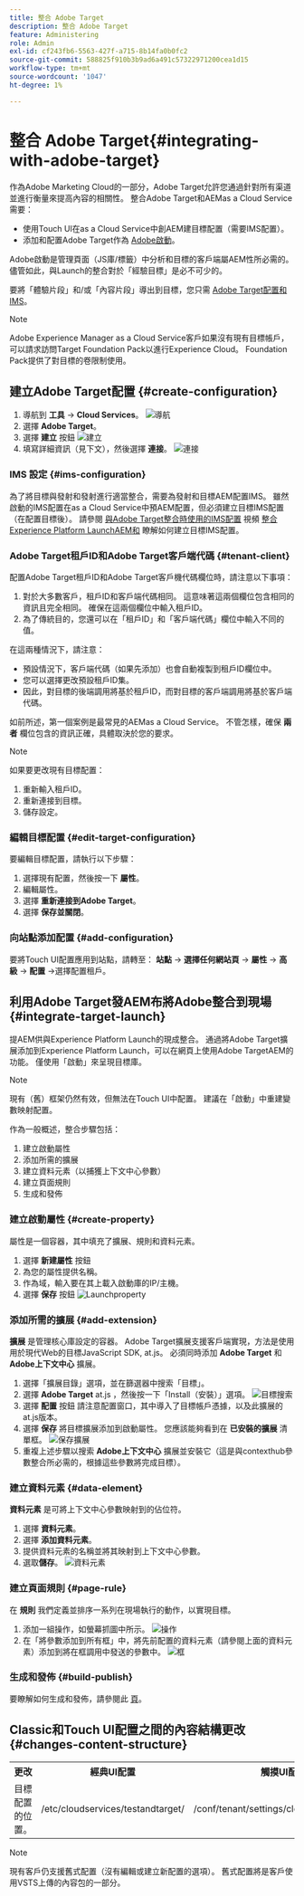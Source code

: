 ```yaml
---
title: 整合 Adobe Target
description: 整合 Adobe Target
feature: Administering
role: Admin
exl-id: cf243fb6-5563-427f-a715-8b14fa0b0fc2
source-git-commit: 588825f910b3b9ad6a491c57322971200cea1d15
workflow-type: tm+mt
source-wordcount: '1047'
ht-degree: 1%

---
```


# 整合 Adobe Target{#integrating-with-adobe-target}

作為Adobe Marketing Cloud的一部分，Adobe Target允許您通過針對所有渠道並進行衡量來提高內容的相關性。 整合Adobe Target和AEMas a Cloud Service需要：

* 使用Touch UI在as a Cloud Service中創AEM建目標配置（需要IMS配置）。
* 添加和配置Adobe Target作為 [Adobe啟動](https://experienceleague.adobe.com/docs/experience-platform/tags/get-started/quick-start.html)。

Adobe啟動是管理頁面（JS庫/標籤）中分析和目標的客戶端屬AEM性所必需的。 儘管如此，與Launch的整合對於「經驗目標」是必不可少的。

要將「體驗片段」和/或「內容片段」導出到目標，您只需 [Adobe Target配置和IMS](/help/sites-cloud/integrating/integration-adobe-target-ims.md)。

>[!NOTE]
>
>Adobe Experience Manager as a Cloud Service客戶如果沒有現有目標帳戶，可以請求訪問Target Foundation Pack以進行Experience Cloud。 Foundation Pack提供了對目標的卷限制使用。

## 建立Adobe Target配置 {#create-configuration}

1. 導航到 **工具** → **Cloud Services**。
   ![導航](assets/cloudservice1.png "導航")
2. 選擇 **Adobe Target**。
3. 選擇 **建立** 按鈕
   ![建立](assets/tenant1.png "建立")
4. 填寫詳細資訊（見下文），然後選擇 **連接**。
   ![連接](assets/open_screen1.png "連接")

### IMS 設定 {#ims-configuration}

為了將目標與發射和發射進行適當整合，需要為發射和目標AEM配置IMS。 雖然啟動的IMS配置在as a Cloud Service中預AEM配置，但必須建立目標IMS配置（在配置目標後）。 請參閱 [與Adobe Target整合時使用的IMS配置](/help/sites-cloud/integrating/integration-adobe-target-ims.md) 視頻 [整合Experience Platform LaunchAEM和](https://experienceleague.adobe.com/docs/experience-manager-learn/sites/integrations/experience-platform-launch/overview.html) 瞭解如何建立目標IMS配置。

### Adobe Target租戶ID和Adobe Target客戶端代碼 {#tenant-client}

配置Adobe Target租戶ID和Adobe Target客戶機代碼欄位時，請注意以下事項：

1. 對於大多數客戶，租戶ID和客戶端代碼相同。 這意味著這兩個欄位包含相同的資訊且完全相同。 確保在這兩個欄位中輸入租戶ID。
2. 為了傳統目的，您還可以在「租戶ID」和「客戶端代碼」欄位中輸入不同的值。

在這兩種情況下，請注意：

* 預設情況下，客戶端代碼（如果先添加）也會自動複製到租戶ID欄位中。
* 您可以選擇更改預設租戶ID集。
* 因此，對目標的後端調用將基於租戶ID，而對目標的客戶端調用將基於客戶端代碼。

如前所述，第一個案例是最常見的AEMas a Cloud Service。 不管怎樣，確保 **兩者** 欄位包含的資訊正確，具體取決於您的要求。

>[!NOTE]
>
> 如果要更改現有目標配置：
>
> 1. 重新輸入租戶ID。
> 2. 重新連接到目標。
> 3. 儲存設定。


### 編輯目標配置 {#edit-target-configuration}

要編輯目標配置，請執行以下步驟：

1. 選擇現有配置，然後按一下 **屬性**。
2. 編輯屬性。
3. 選擇 **重新連接到Adobe Target**。
4. 選擇 **保存並關閉**。

### 向站點添加配置 {#add-configuration}

要將Touch UI配置應用到站點，請轉至： **站點** → **選擇任何網站頁** → **屬性** → **高級** → **配置** →選擇配置租戶。

## 利用Adobe Target發AEM布將Adobe整合到現場 {#integrate-target-launch}

提AEM供與Experience Platform Launch的現成整合。 通過將Adobe Target擴展添加到Experience Platform Launch，可以在網頁上使用Adobe TargetAEM的功能。 僅使用「啟動」來呈現目標庫。

>[!NOTE]
>
>現有（舊）框架仍然有效，但無法在Touch UI中配置。 建議在「啟動」中重建變數映射配置。

作為一般概述，整合步驟包括：

1. 建立啟動屬性
2. 添加所需的擴展
3. 建立資料元素（以捕獲上下文中心參數）
4. 建立頁面規則
5. 生成和發佈

### 建立啟動屬性 {#create-property}

屬性是一個容器，其中填充了擴展、規則和資料元素。

1. 選擇 **新建屬性** 按鈕
2. 為您的屬性提供名稱。
3. 作為域，輸入要在其上載入啟動庫的IP/主機。
4. 選擇 **保存** 按鈕
   ![Launchproperty](assets/properties_newproperty1.png "Launchproperty")

### 添加所需的擴展 {#add-extension}

**擴展** 是管理核心庫設定的容器。 Adobe Target擴展支援客戶端實現，方法是使用用於現代Web的目標JavaScript SDK, at.js。 必須同時添加 **Adobe Target** 和 **Adobe上下文中心** 擴展。

1. 選擇「擴展目錄」選項，並在篩選器中搜索「目標」。
2. 選擇 **Adobe Target** at.js ，然後按一下「Install（安裝）」選項。
   ![目標搜索](assets/search_ext1.png "目標搜索")
3. 選擇 **配置** 按鈕 請注意配置窗口，其中導入了目標帳戶憑據，以及此擴展的at.js版本。
4. 選擇 **保存** 將目標擴展添加到啟動屬性。 您應該能夠看到在 **已安裝的擴展** 清單框。
   ![保存擴展](assets/configure_extension1.png "保存擴展")
5. 重複上述步驟以搜索 **Adobe上下文中心** 擴展並安裝它（這是與contexthub參數整合所必需的，根據這些參數將完成目標）。

### 建立資料元素 {#data-element}

**資料元素** 是可將上下文中心參數映射到的佔位符。

1. 選擇 **資料元素**。
2. 選擇 **添加資料元素**。
3. 提供資料元素的名稱並將其映射到上下文中心參數。
4. 選取&#x200B;**儲存**。
   ![資料元素](assets/data_elem1.png "資料元素")

### 建立頁面規則 {#page-rule}

在 **規則** 我們定義並排序一系列在現場執行的動作，以實現目標。

1. 添加一組操作，如螢幕抓圖中所示。
   ![操作](assets/rules1.png "操作")
2. 在「將參數添加到所有框」中，將先前配置的資料元素（請參閱上面的資料元素）添加到將在框調用中發送的參數中。
   ![框](assets/map_data1.png "操作")

### 生成和發佈 {#build-publish}

要瞭解如何生成和發佈，請參閱此 [頁](https://experienceleague.adobe.com/docs/experience-manager-learn/aem-target-tutorial/aem-target-implementation/using-launch-adobe-io.html)。

## Classic和Touch UI配置之間的內容結構更改 {#changes-content-structure}

<table style="table-layout:auto">
  <tr>
    <th>更改</th>
    <th>經典UI配置</th>
    <th>觸摸UI配置</th>
    <th>後果</th>
  </tr>
  <tr>
    <td>目標配置的位置。</td>
    <td>/etc/cloudservices/testandtarget/</td>
    <td>/conf/tenant/settings/cloudconfigs/target/</td>
    <td> 以前在/etc/cloudservices/testandtarget下存在多個配置，但現在在租戶下存在單個配置。</td>
  </tr>
</table>

>[!NOTE]
>
>現有客戶仍支援舊式配置（沒有編輯或建立新配置的選項）。 舊式配置將是客戶使用VSTS上傳的內容包的一部分。
